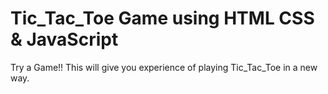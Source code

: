 # Tic_Tac_Toe Game using HTML CSS & JavaScript
Try a Game!!
This will give you experience of playing Tic_Tac_Toe in a new way.
